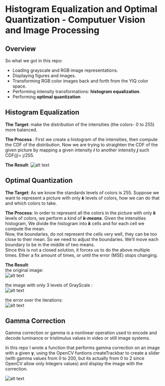 # Histogram Equalization and Optimal Quantization - Computuer Vision and Image Processing 

## Overview 

So what we got in this repo:
- Loading grayscale and RGB image representations. 
- Displaying figures and images.
- Transforming RGB color images back and forth from the YIQ color space.
- Performing intensity transformations: **histogram equalization**.
- Performing **optimal quantization**

## Histogram Equalization
**The Target**: make the distribution of the intensities (the colors- 0 to 255)
 more balanced. 
 
**The Process** : First we create a histogram of the intensities, then compute
the CDF of the distribution. Now we are trying to straighten the CDF of the given picture by mapping a given intensity **_i_** to another intensity **_j_**
such CDF(j)= j/255. 

**The Result**:
![alt text](https://user-images.githubusercontent.com/60176709/114431930-bf4a1580-9bc8-11eb-9e03-8fd329c07189.png)

## Optimal Quantization 
**The Target**: As we know the standards levels of colors is 255. Suppose
we want to represent a picture with only **_k_** levels of colors, how we can do that 
and which colors to take. 

**The Process**: In order to represent all the colors in the picture with only 
**_k_** levels of colors, we perform a kind of **_k-means_**.
Given the intensities histogram, We divide the histogram into **_k_** cells and for
each cell we compute the mean.\
Now, the boundaries, do not represent the cells very well, they can be too close to their mean.
So we need to adjust the boundaries.
We’ll move each boundary to be in the middle of two means.\
Since this is not a closed solution, it forces us to do the above multiple times.
Ether a fix amount of times, or until the error (MSE) stops changing.

**The Result**:\
the original image:\
![alt text](https://user-images.githubusercontent.com/60176709/114439565-c75a8300-9bd1-11eb-8355-9853ef08aaac.png)

the image with only 3 levels of GrayScale :\
![alt text](https://user-images.githubusercontent.com/60176709/114439869-21f3df00-9bd2-11eb-8683-e330872cd423.png)

the error over the iterations:\
![alt text](https://user-images.githubusercontent.com/60176709/114440251-93cc2880-9bd2-11eb-9b88-9af9082929db.png)

## Gamma Correction 
Gamma correction or gamma is a nonlinear operation used to encode and decode luminance or tristimulus values in video or still image systems.

In this repo I wrote a function that performs gamma correction on an image with a given **_γ_**, using the OpenCV funtions createTrackbar
to create a slider (with gamma values from 0 to 200, but its actually from 0 to 2 since OpenCV allow only Integers values) 
and display the image with the correction.

![alt text](https://user-images.githubusercontent.com/60176709/114442795-9ed48800-9bd5-11eb-997f-05605f684436.png)
